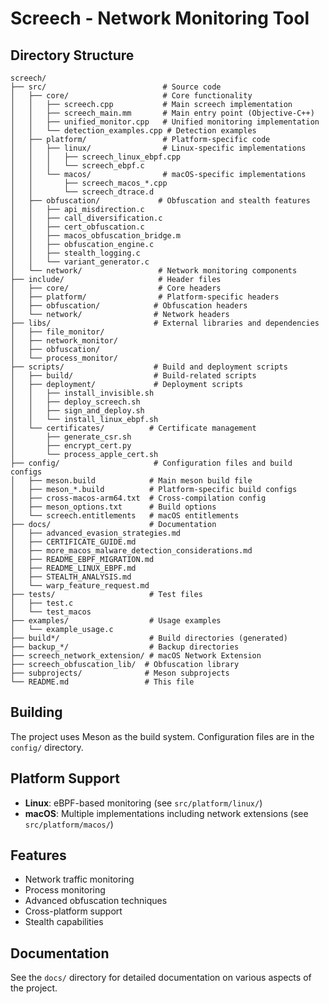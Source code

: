 # Screech - Network Monitoring Tool

## Directory Structure

```
screech/
├── src/                          # Source code
│   ├── core/                     # Core functionality
│   │   ├── screech.cpp           # Main screech implementation
│   │   ├── screech_main.mm       # Main entry point (Objective-C++)
│   │   ├── unified_monitor.cpp   # Unified monitoring implementation
│   │   └── detection_examples.cpp # Detection examples
│   ├── platform/                 # Platform-specific code
│   │   ├── linux/                # Linux-specific implementations
│   │   │   ├── screech_linux_ebpf.cpp
│   │   │   └── screech_ebpf.c
│   │   └── macos/                # macOS-specific implementations
│   │       ├── screech_macos_*.cpp
│   │       └── screech_dtrace.d
│   ├── obfuscation/             # Obfuscation and stealth features
│   │   ├── api_misdirection.c
│   │   ├── call_diversification.c
│   │   ├── cert_obfuscation.c
│   │   ├── macos_obfuscation_bridge.m
│   │   ├── obfuscation_engine.c
│   │   ├── stealth_logging.c
│   │   └── variant_generator.c
│   └── network/                 # Network monitoring components
├── include/                     # Header files
│   ├── core/                    # Core headers
│   ├── platform/                # Platform-specific headers
│   ├── obfuscation/            # Obfuscation headers
│   └── network/                # Network headers
├── libs/                       # External libraries and dependencies
│   ├── file_monitor/
│   ├── network_monitor/
│   ├── obfuscation/
│   └── process_monitor/
├── scripts/                    # Build and deployment scripts
│   ├── build/                  # Build-related scripts
│   ├── deployment/             # Deployment scripts
│   │   ├── install_invisible.sh
│   │   ├── deploy_screech.sh
│   │   ├── sign_and_deploy.sh
│   │   └── install_linux_ebpf.sh
│   └── certificates/          # Certificate management
│       ├── generate_csr.sh
│       ├── encrypt_cert.py
│       └── process_apple_cert.sh
├── config/                     # Configuration files and build configs
│   ├── meson.build            # Main meson build file
│   ├── meson_*.build          # Platform-specific build configs
│   ├── cross-macos-arm64.txt  # Cross-compilation config
│   ├── meson_options.txt      # Build options
│   └── screech.entitlements   # macOS entitlements
├── docs/                      # Documentation
│   ├── advanced_evasion_strategies.md
│   ├── CERTIFICATE_GUIDE.md
│   ├── more_macos_malware_detection_considerations.md
│   ├── README_EBPF_MIGRATION.md
│   ├── README_LINUX_EBPF.md
│   ├── STEALTH_ANALYSIS.md
│   └── warp_feature_request.md
├── tests/                     # Test files
│   ├── test.c
│   └── test_macos
├── examples/                  # Usage examples
│   └── example_usage.c
├── build*/                    # Build directories (generated)
├── backup_*/                  # Backup directories
├── screech_network_extension/ # macOS Network Extension
├── screech_obfuscation_lib/  # Obfuscation library
├── subprojects/              # Meson subprojects
└── README.md                 # This file
```

## Building

The project uses Meson as the build system. Configuration files are in the `config/` directory.

## Platform Support

- **Linux**: eBPF-based monitoring (see `src/platform/linux/`)
- **macOS**: Multiple implementations including network extensions (see `src/platform/macos/`)

## Features

- Network traffic monitoring
- Process monitoring
- Advanced obfuscation techniques
- Cross-platform support
- Stealth capabilities

## Documentation

See the `docs/` directory for detailed documentation on various aspects of the project.
